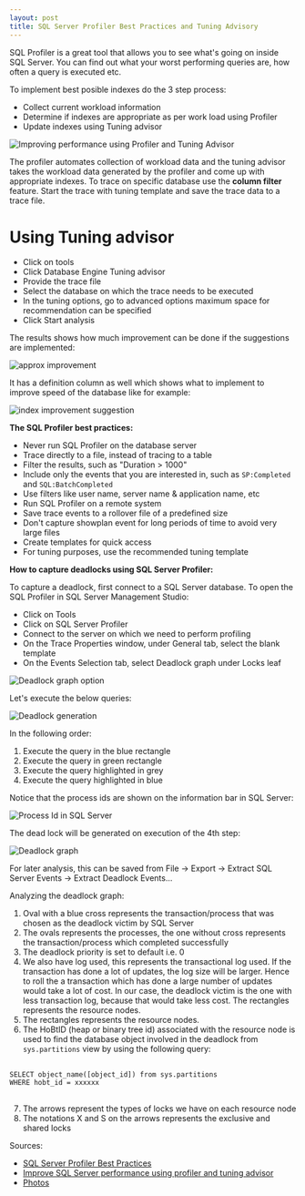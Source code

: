 ```yaml
---
layout: post
title: SQL Server Profiler Best Practices and Tuning Advisory
---
```


SQL Profiler is a great tool that allows you to see what's going on inside SQL Server.  You can find out what your worst performing queries are, how often a query is executed etc.

To implement best posible indexes do the 3 step process:

 - Collect current workload information
 - Determine if indexes are appropriate as per work load using Profiler
 - Update indexes using Tuning advisor

![Improving performance using Profiler and Tuning Advisor](https://lh3.googleusercontent.com/DnlxGgq5NTSSl7MQzj4lI4yXBOFEd8MrtLCcCEBOjZurj5kuI7Y4Qxj6X9GVGKTijAvm-OJwQbG38Rht1W1Ez8qGqx0avuZC2ZmllwH2n4hojanh21_tzb1O1-M3MtudhfHyQLDRRyXxxBC6iCP4z8KHlrBSWHXknMcw4ixhT-fr8N3vIFh8-jKFg8jzkQR8YbhDaKNUIGyNQ48rSEwi_8eFD5QOaYgucvuFWaEvBhIb1UERopsJVo_o1JHo2dBfovXQ4mLgOqFnVEuf4LfgB5ni1pLiWU_dAzAWpmdF5MPU-ufsoyVuEO2xk_UkbrI-hKZRKJnS8jIEAw_Je9UZkdgfezOnvwVDkhtfYM1-HOchiNbe7fo4OpyARI-LyQzVO-q2IN7T9poYRrdp1lDz1n1dK7g8yYx5EBNss__lHVdnafzu9-xm2sXUABKvWrQNeS_FVWAU38MqNu3IChOyRX83WSPrnDHCzHWKOSYqIcb0SEukHbWR2qVIpbrBbvhzqHbg-A1wBw3tRR5Jlp9Xn11c0lmARy84LruJFCnQlZSXrZmA-eWRQz41oDnhOQt-6Q4resWLOlO2LAEFH__pcNrqJ91bB8wOhFmG-aJuYisEGiyFR-zXJD5PhqFEwhuWJo6lpXhxIeODCYvRZFjYNhEd-Na6Sr2IQ0qJmq1FCg=w899-h597-no)

The profiler automates collection of workload data and the tuning advisor takes the workload data generated by the profiler and come up with appropriate indexes.
To trace on specific database use the **column filter** feature. Start the trace with tuning template and save the trace data to a trace file.

# Using Tuning advisor

 - Click on tools
 - Click Database Engine Tuning advisor
 - Provide the trace file
 - Select the database on which the trace needs to be executed
 - In the tuning options, go to advanced options maximum space for recommendation can be specified
 - Click Start analysis

The results shows how much improvement can be done if the suggestions are implemented:

![approx improvement](https://lh3.googleusercontent.com/14jn0Rd6Mis5yu-o3PYGkUhZZfXDKPu_mcYCosIjz2oCN9SNEm8a4xJsLDk-DevUee-VZHvUgSLU4kABY43mfQyNTwmmXnemHEMu0sWAmwI1JYYCRUI2hux_gaQeCLdlFMGD4pd0Sozoj0i8IYI1ulI7-149kwyfYj4OjzLHUtcjkceNgMAjoldwtU1EYcsUFp8wiiH9VEo8U74gMmNtixC4TOWdbFDaCaSWnVv-G7nHkb88BIMZ-4cl_TRd2KQGM77bcwmVZfy8lqbPPnJF0Obh861ir_0R2Y52mFbOGcyXZY_y9Lj-D9cpHP_H_fn0cYH6Mmw6-5DEVt26NsDALStIGNOXjRo63C3dC8tO67nt_8nyWlDxGbfYw7e54snjW7GpY56Ustvu9v6p7X3mi7k4-BhGXHBZ34KzqvqBn_wnIDlUZC-rIaWWtxCrk7bbyB9NlQLu4bJikqMPAAPmNLRq1MQnec_SZ-OpQhqYklQvjzIGuBpP8Got1pYzR5-l-3402gRGzVcGfDtj4J7LPMCaSbgR9fpUDkuvlt6kRRinCxlJju4gsM_1YnVg1W9MkKfXoSNgArOacKf2zJg8IpgGg8u4aAC-ydqBNwu7C8T5XRb5Zye41M1bVpoaEkrlBCBImXG4mfPradJGCk67XKSoYJVTL0mCKCk8dqMLUQ=w984-h258-no)

It has a definition column as well which shows what to implement to improve speed of the database like for example:

![index improvement suggestion](https://lh3.googleusercontent.com/egFovLthU4dsBfNb2ns0WAVCbseUEXPWQcM2TCBOlx9V-4noxaZCNW33ViPRZW81-FEkzIGbpksdTNYsbV5i32g1u7u7EYYxqHeGRaAUSQqzdEBSMEryImwTiMjalfN3xBMoA6ClGQQJcnP41eJ5H19Km-RWgWXsel6YmW3bdtbiiYoSZM7OeDqKziTvg9fdh1_bcmRQelK-eOJQxYVkeiJPHI1t8LOq4m5S-TTOfs89DoBw7czUDxxMZiyxfH6wC5NaAM5GjPqo0MPqKyyQsK9iJpu2HI0zkjNapSYqkyy3YbVO_GkKAs0lf0u5lNctmaMAdbectoukqMxrkBduyjCCrUWWbGyEu0-8N2nemVuT_aYazp0vz0iHDXjUMqxTdmLkiDSZA7bP7Ke9I16HFZYUAkhHJbNMQo2e0nyQ3zYkX8MnICPqObOwYsLeSrQx_irca8XvriQMgQqCxBvcR0MscnSlFfdfmwU5uwJBtvgncY3m1pkscZHcLYv56pC1ToMM-xqUGu26uFfvoGQhsktQVTkERrjR2m7ce7NVc3dnFu8B1rQ9bbzE0dGvwAl2SZZZPnNVAXuqmCGlnXkl5VNqQF_3oNLCi-udKQpjt34YlpjuHQF9xkl2jqhzH9IsG_oK5x-p2yioLemUdCkynsX0ZvHLSFp9rJ3jxluWPQ=w497-h257-no)

**The SQL Profiler best practices:**

 - Never run SQL Profiler on the database server
 - Trace directly to a file, instead of tracing to a table
 - Filter the results, such as "Duration > 1000"
 - Include only the events that you are interested in, such as <code>SP:Completed</code> and <code>SQL:BatchCompleted</code>
 - Use filters like user name, server name & application name, etc
 - Run SQL Profiler on a remote system
 - Save trace events to a rollover file of a predefined size
 - Don't capture showplan event for long periods of time to avoid very large files
 - Create templates for quick access
 - For tuning purposes, use the recommended tuning template

**How to capture deadlocks using SQL Server Profiler:**

To capture a deadlock, first connect to a SQL Server database. To open the SQL Profiler in SQL Server Management Studio:

 - Click on Tools
 - Click on SQL Server Profiler
 - Connect to the server on which we need to perform profiling
 - On the Trace Properties window, under General tab, select the blank template 
 - On the Events Selection tab, select Deadlock graph under Locks leaf

![Deadlock graph option](https://lh3.googleusercontent.com/XVylgxByDBIM1xqtqEn3cmn062wG1fHAQE2LUKGuBgiJxM7qnYMZD4UqmOqGb9ZXt2wi8FwIPVj_GddI2o2av5qPq0GEZJjxOc7-8kOsGW2U2wXgfuO_TEWTBXkq1BzVBY782dyUMM_6tZEBViWX38t71kh3kzCjZ57SXIG4cbTW2hWqDkb_2Cssg5-PgOwhuoa9pI7M5kxpBzAt6myGGTZvisr5QxBQvWT9LQEP4qCzoXfeZBsDDORCMxVn-PS12GJX0TtcBju9cOd0sCAn_ErqnZNWkaI94IDnPqbDPZKX-iu1MAdh8NimZToj9PtQLRIrPn0N4qXJjXef3gvqceMgRQDUJTkbcLLx5XphY579kH5lT0OGJZActs6lMp-SQL2e2A4CWcnif9NqkxPH6xd7AWulYQ8UGAV2N5A1WwEWMnr1h6oPn8-6IojrBxBWCj5aRhkzhgE2RIrPfrEJ_sPS3T3djrpRV_TFQyoZU79JmM7hzEB4Ds4ul32OcpY8gWY6_Gl7BbmPOdE2LQSi6pfzJbff-tqHYF_x8l7eYaU_CUghMh6iWnCjCeD3GAm1esMaUG3pjLN-IBE7B9_wOwXtcGLiZhMIj0fz2dKo2k760gG27Qncfj7JZm7mItEUh5_yOrDZOJvtX_PtmAYMbGQBiGx8TX3TjtnxUA49Vg=w310-h309-no)

Let's execute the below queries:

![Deadlock generation](https://lh3.googleusercontent.com/OgsZ4JAWxLCNx7qKoOeBLmkC2m696Kh633YQSqUqWdT7eZ6XeSLqs6wX6R92qHuNAdRQpzXifeBsfGDiLvXACKBHrVzSpdSqmT0pTsz92hiU7I97V9fxzRPExiKeu-Y-x4u0EhBvPBiss38KwinKVCTm3nXCGkAAPY5fo6N3__AxGyiYGJftJqMtKzjLB9RXuxGLq44lQe16_rtDl_49KwosOYTvQXTaFWg1vIzm1iMv7P6ugYDH24fecP5CFT90Ou-oYFPMZoyKtNzV__kN7ZiFbYX2IWGIE3-WY66E1hjiYrLJtFc_af0lIE5B1ZRAYJR9cmKy_019e-7XL3sjWzXGdqYahKgJ4o7FnjHOd7bNqYkb-1ieNAiwihoNLvDkfdKMXC4WvR3OMVRnnK34_xFcmX445HwOOWXc6TXn4zvvI5N1Qz---X5pMo3goNgXmoSnz1VhnOSmrFLt1-ytJ4eb6exfrLmfQztl_lfw8nVfmc3W-Q6maeCGOYT1V4ILs2fcwbkgMkwh-2I-UFhMHrpbTi4_Dy2usYb2Ob14MHK04NGKtNLdijCn_48M2AGobHyUUugekKaIV73ReKlbZKnp8xiwdTzhxgrlAf_eCwVY3UaWaZj1Ffk1RlUOV_y9-j9TKXLT3XwQHIHMw9GfAIGv9sukQm03gNNS4r7gPA=w1304-h376-no)

In the following order:

 1. Execute the query in the blue rectangle
 2. Execute the query in green rectangle
 3. Execute the query highlighted in grey
 4. Execute the query highlighted in blue

Notice that the process ids are shown on the information bar in SQL Server:

![Process Id in SQL Server](https://lh3.googleusercontent.com/zRGbwxFbFjGrzUR4iGCVmfUnLMgTZE9BcF-cMFmDQv5I5XIJ5CI2EbKezd895Tx0JOvV1b0_LPskXqLyJBvv1VZumlO2QaiX-Js71r0SwzEvKeP7I44hSIm5-cwq5ORQPb6AtoxXKqIOx495KNpeDmOGPFtXEHzX8tONVeFtowcv9mvVddgSTa63DA3-GUVsfHY6PPHS_shYqhvTnIu-ar4LixVwDaPH9YGoiSirreGwZZfGMz921Ke0ltbkOepNlZdhCF9Yv4GW3WUW0Sok4A01x6tCerHuVDKuPVzaQIjHfyPWBZClx4iaBktRPxKVx9gVXuICAgDMj1ISEmFMQFLtC3S6pihSi_Hqv_nMgv6XDGYANfMhg6N5H9F6gIDBWCYjh5M5HrcyqnPBVVf0HmIr0yCC5PofwDOBz1xLa-m2_s05iMKZb2Wuh0x5jrCIsMgoYbRx7imOkYgPJvtjpH-hWNkX9BHdIc2-orZReGosOFmbS16tU0y6nn_DrnUPXheNkfnoo4-aOrqVmmVOHYSbeNUcWHMp9KdR-x_gY7Dne0bAewk3a6YA9rjKeH1Mnps7yNG_YYs-SkxAeWPsZAbp52WnQi3vmQzd9citt5rvkCZMWUIlFoLp6FtAoVMjxLnAh5evA7tuCqulzw5Enn_IbzaVOln98v-KTgumSg=w507-h49-no)

The dead lock will be generated on execution of the 4th step:

![Deadlock graph](https://lh3.googleusercontent.com/xr30cO_GeWOw6zde5GCaFweh73EDDBOkoUb8_PTR1YGcue42gB5e0oraq4jy8gyIUzQ0zh9c7TKPYdZpkTdawRGyLl7AJRacmxhUicfxTkHLOfZ3HjPnT26QJZ22vl83n3BWJivUjTz80BRSe2--jdFjIjDgrdUVglsfG7z66GLEi8OTm_X3k60CofFNP_RV-CW7ZieA9B8Ar0nbYqA-g312tcsB5MZdxmACULMj2HtfkQK4gitJawJUpYz2UAbjjJLd5vXalLowopR9LcrFkHAQovlfUeYXbuTwwNOy5iNsU_zREQcN72fp8xn6CPsVp4mMp3qQTm5oFAOczVuJjsWtIJ84Ru9nkIopkz9cR5BaL6M8_RHGRiy5wG6LmrUhqt76lRJ5K2owi0Vr84yqAj2Whdwvh68F-wAy7ZTgzdrnkuSB24qu002Dl2KwmCUKs0PJzcRtR9VgaRQutJ0cFOnGuyauUYjsOJUG8YARNLyY2RgxMe7Ts-TFJZB0m4KvUC8pUOdnqwByskm7Drvs-Cj0gIBNkhHjDQTzzjIp9F_Mm3JNIbWqRJAP6t8A1fdfLS7Da8saXso5zRkpj_qg1ezSCvN7kKedqWIhjYCF0wJ1aLI8rr6qPTaB_ahPj9eGy1UPaSjW5HEkppon96GuQodcfOt9qP9LeGB0PwMm1g=w1278-h196-no)

For later analysis, this can be saved from File -> Export -> Extract SQL Server Events -> Extract Deadlock Events...

Analyzing the deadlock graph:

 1. Oval with a blue cross represents the transaction/process that was chosen as the deadlock victim by SQL Server
 2. The ovals represents the processes, the one without cross represents the transaction/process which completed successfully
 3. The deadlock priority is set to default i.e. 0
 4. We also have log used, this represents the transactional log used. If the transaction has done a lot of updates, the log size will be larger. Hence to roll the a transaction which has done a large number of updates would take a lot of cost. In our case, the deadlock victim is the one with less transaction log, because that would take less cost. The rectangles represents the resource nodes.
 5. The rectangles represents the resource nodes.
 6. The HoBtID (heap or binary tree id) associated with the resource node is used to find the database object involved in the deadlock from <code>sys.partitions</code> view by using the following query:

<pre> <code>
SELECT object_name([object_id]) from sys.partitions
WHERE hobt_id = xxxxxx 
</code> </pre>

 7. The arrows represent the types of locks we have on each resource node
 8. The notations X and S on the arrows represents the exclusive and shared locks

Sources:

 - [SQL Server Profiler Best Practices](https://www.mssqltips.com/sqlservertutorial/3501/sql-server-profiler-best-practices/)
 - [Improve SQL Server performance using profiler and tuning advisor](https://www.youtube.com/watch?v=AaPaIVI-yyI)
 - [Photos](https://goo.gl/photos/VFrQy5CEX1emE39E9)